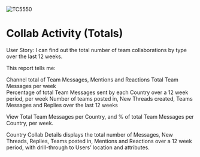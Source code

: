 ![TC5550](https://user-images.githubusercontent.com/69800776/92775695-86c62d00-f396-11ea-962c-2bd37df55560.png)

# Collab Activity (Totals) 

User Story: I can find out the total number of team collaborations by type over the last 12 weeks. 

This report tells me:

Channel total of Team Messages, Mentions and Reactions
Total Team Messages per week  
Percentage of total Team Messages sent by each Country over a 12 week period, per week
Number of teams posted in, New Threads created, Teams Messages and Replies over the last 12 weeks

View Total Team Messages per Country, and % of total Team Messages per Country, per week. 

Country Collab Details displays the total number of Messages, New Threads, Replies, Teams posted in, Mentions and Reactions over a 12 week period, with drill-through to Users’ location and attributes. 
